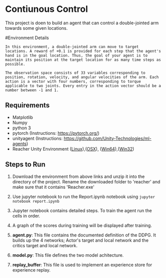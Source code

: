# Contiunous Control

This project is doen to build an agent that can control a double-jointed arm towards some given locations.

#Environment Details

```
In this environment, a double-jointed arm can move to target locations. A reward of +0.1 is provided for each step that the agent's hand is in the goal location. Thus, the goal of your agent is to maintain its position at the target location for as many time steps as possible.

The observation space consists of 33 variables corresponding to position, rotation, velocity, and angular velocities of the arm. Each action is a vector with four numbers, corresponding to torque applicable to two joints. Every entry in the action vector should be a number between -1 and 1.
```

## Requirements

* Matplotlib
* Numpy
* python 3
* pytorch (Instructions: https://pytorch.org/)
* unityagent (Instructions: https://github.com/Unity-Technologies/ml-agents)
* Reacher Unity Environment ([Linux](https://s3-us-west-1.amazonaws.com/udacity-drlnd/P2/Reacher/one_agent/Reacher_Linux.zip)),([OSX](https://s3-us-west-1.amazonaws.com/udacity-drlnd/P2/Reacher/one_agent/Reacher.app.zip)),
([Win64](https://s3-us-west-1.amazonaws.com/udacity-drlnd/P2/Reacher/one_agent/Reacher_Windows_x86_64.zip)),([Win32](https://s3-us-west-1.amazonaws.com/udacity-drlnd/P2/Reacher/one_agent/Reacher_Windows_x86.zip))


## Steps to Run

1. Download the environment from above links and unzip it into the directory of the project. Rename the downloaded folder to 'reacher' and make sure that it contains 'Reacher.exe' 
2. Use jupyter notebook to run the Report.ipynb notebook using `jupyter notebook report.ipynb`
3. Jupyter notebook contains detailed steps. To train the agent run the cells in order. 
4. A graph of the scores during training will be displayed after training. 



1. **agent.py**: This file contains the documented definition of the DDPG. It builds up the 4 networks; Actor's target and local network and the critics target and local network. 

2. **model.py**: This file defines the two model achitecture.

3. **replay_buffer**: This file is used to implement an experience store for experience replay. 